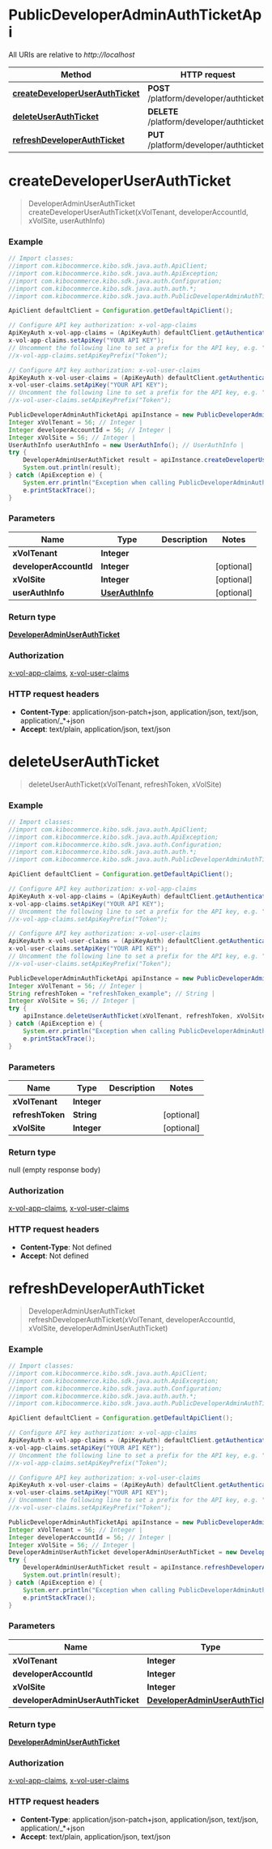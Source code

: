 # PublicDeveloperAdminAuthTicketApi

All URIs are relative to *http://localhost*

Method | HTTP request | Description
------------- | ------------- | -------------
[**createDeveloperUserAuthTicket**](PublicDeveloperAdminAuthTicketApi.md#createDeveloperUserAuthTicket) | **POST** /platform/developer/authtickets | 
[**deleteUserAuthTicket**](PublicDeveloperAdminAuthTicketApi.md#deleteUserAuthTicket) | **DELETE** /platform/developer/authtickets | 
[**refreshDeveloperAuthTicket**](PublicDeveloperAdminAuthTicketApi.md#refreshDeveloperAuthTicket) | **PUT** /platform/developer/authtickets | 


<a name="createDeveloperUserAuthTicket"></a>
# **createDeveloperUserAuthTicket**
> DeveloperAdminUserAuthTicket createDeveloperUserAuthTicket(xVolTenant, developerAccountId, xVolSite, userAuthInfo)



### Example
```java
// Import classes:
//import com.kibocommerce.kibo.sdk.java.auth.ApiClient;
//import com.kibocommerce.kibo.sdk.java.auth.ApiException;
//import com.kibocommerce.kibo.sdk.java.auth.Configuration;
//import com.kibocommerce.kibo.sdk.java.auth.auth.*;
//import com.kibocommerce.kibo.sdk.java.auth.PublicDeveloperAdminAuthTicketApi;

ApiClient defaultClient = Configuration.getDefaultApiClient();

// Configure API key authorization: x-vol-app-claims
ApiKeyAuth x-vol-app-claims = (ApiKeyAuth) defaultClient.getAuthentication("x-vol-app-claims");
x-vol-app-claims.setApiKey("YOUR API KEY");
// Uncomment the following line to set a prefix for the API key, e.g. "Token" (defaults to null)
//x-vol-app-claims.setApiKeyPrefix("Token");

// Configure API key authorization: x-vol-user-claims
ApiKeyAuth x-vol-user-claims = (ApiKeyAuth) defaultClient.getAuthentication("x-vol-user-claims");
x-vol-user-claims.setApiKey("YOUR API KEY");
// Uncomment the following line to set a prefix for the API key, e.g. "Token" (defaults to null)
//x-vol-user-claims.setApiKeyPrefix("Token");

PublicDeveloperAdminAuthTicketApi apiInstance = new PublicDeveloperAdminAuthTicketApi();
Integer xVolTenant = 56; // Integer | 
Integer developerAccountId = 56; // Integer | 
Integer xVolSite = 56; // Integer | 
UserAuthInfo userAuthInfo = new UserAuthInfo(); // UserAuthInfo | 
try {
    DeveloperAdminUserAuthTicket result = apiInstance.createDeveloperUserAuthTicket(xVolTenant, developerAccountId, xVolSite, userAuthInfo);
    System.out.println(result);
} catch (ApiException e) {
    System.err.println("Exception when calling PublicDeveloperAdminAuthTicketApi#createDeveloperUserAuthTicket");
    e.printStackTrace();
}
```

### Parameters

Name | Type | Description  | Notes
------------- | ------------- | ------------- | -------------
 **xVolTenant** | **Integer**|  |
 **developerAccountId** | **Integer**|  | [optional]
 **xVolSite** | **Integer**|  | [optional]
 **userAuthInfo** | [**UserAuthInfo**](UserAuthInfo.md)|  | [optional]

### Return type

[**DeveloperAdminUserAuthTicket**](DeveloperAdminUserAuthTicket.md)

### Authorization

[x-vol-app-claims](../README.md#x-vol-app-claims), [x-vol-user-claims](../README.md#x-vol-user-claims)

### HTTP request headers

 - **Content-Type**: application/json-patch+json, application/json, text/json, application/_*+json
 - **Accept**: text/plain, application/json, text/json

<a name="deleteUserAuthTicket"></a>
# **deleteUserAuthTicket**
> deleteUserAuthTicket(xVolTenant, refreshToken, xVolSite)



### Example
```java
// Import classes:
//import com.kibocommerce.kibo.sdk.java.auth.ApiClient;
//import com.kibocommerce.kibo.sdk.java.auth.ApiException;
//import com.kibocommerce.kibo.sdk.java.auth.Configuration;
//import com.kibocommerce.kibo.sdk.java.auth.auth.*;
//import com.kibocommerce.kibo.sdk.java.auth.PublicDeveloperAdminAuthTicketApi;

ApiClient defaultClient = Configuration.getDefaultApiClient();

// Configure API key authorization: x-vol-app-claims
ApiKeyAuth x-vol-app-claims = (ApiKeyAuth) defaultClient.getAuthentication("x-vol-app-claims");
x-vol-app-claims.setApiKey("YOUR API KEY");
// Uncomment the following line to set a prefix for the API key, e.g. "Token" (defaults to null)
//x-vol-app-claims.setApiKeyPrefix("Token");

// Configure API key authorization: x-vol-user-claims
ApiKeyAuth x-vol-user-claims = (ApiKeyAuth) defaultClient.getAuthentication("x-vol-user-claims");
x-vol-user-claims.setApiKey("YOUR API KEY");
// Uncomment the following line to set a prefix for the API key, e.g. "Token" (defaults to null)
//x-vol-user-claims.setApiKeyPrefix("Token");

PublicDeveloperAdminAuthTicketApi apiInstance = new PublicDeveloperAdminAuthTicketApi();
Integer xVolTenant = 56; // Integer | 
String refreshToken = "refreshToken_example"; // String | 
Integer xVolSite = 56; // Integer | 
try {
    apiInstance.deleteUserAuthTicket(xVolTenant, refreshToken, xVolSite);
} catch (ApiException e) {
    System.err.println("Exception when calling PublicDeveloperAdminAuthTicketApi#deleteUserAuthTicket");
    e.printStackTrace();
}
```

### Parameters

Name | Type | Description  | Notes
------------- | ------------- | ------------- | -------------
 **xVolTenant** | **Integer**|  |
 **refreshToken** | **String**|  | [optional]
 **xVolSite** | **Integer**|  | [optional]

### Return type

null (empty response body)

### Authorization

[x-vol-app-claims](../README.md#x-vol-app-claims), [x-vol-user-claims](../README.md#x-vol-user-claims)

### HTTP request headers

 - **Content-Type**: Not defined
 - **Accept**: Not defined

<a name="refreshDeveloperAuthTicket"></a>
# **refreshDeveloperAuthTicket**
> DeveloperAdminUserAuthTicket refreshDeveloperAuthTicket(xVolTenant, developerAccountId, xVolSite, developerAdminUserAuthTicket)



### Example
```java
// Import classes:
//import com.kibocommerce.kibo.sdk.java.auth.ApiClient;
//import com.kibocommerce.kibo.sdk.java.auth.ApiException;
//import com.kibocommerce.kibo.sdk.java.auth.Configuration;
//import com.kibocommerce.kibo.sdk.java.auth.auth.*;
//import com.kibocommerce.kibo.sdk.java.auth.PublicDeveloperAdminAuthTicketApi;

ApiClient defaultClient = Configuration.getDefaultApiClient();

// Configure API key authorization: x-vol-app-claims
ApiKeyAuth x-vol-app-claims = (ApiKeyAuth) defaultClient.getAuthentication("x-vol-app-claims");
x-vol-app-claims.setApiKey("YOUR API KEY");
// Uncomment the following line to set a prefix for the API key, e.g. "Token" (defaults to null)
//x-vol-app-claims.setApiKeyPrefix("Token");

// Configure API key authorization: x-vol-user-claims
ApiKeyAuth x-vol-user-claims = (ApiKeyAuth) defaultClient.getAuthentication("x-vol-user-claims");
x-vol-user-claims.setApiKey("YOUR API KEY");
// Uncomment the following line to set a prefix for the API key, e.g. "Token" (defaults to null)
//x-vol-user-claims.setApiKeyPrefix("Token");

PublicDeveloperAdminAuthTicketApi apiInstance = new PublicDeveloperAdminAuthTicketApi();
Integer xVolTenant = 56; // Integer | 
Integer developerAccountId = 56; // Integer | 
Integer xVolSite = 56; // Integer | 
DeveloperAdminUserAuthTicket developerAdminUserAuthTicket = new DeveloperAdminUserAuthTicket(); // DeveloperAdminUserAuthTicket | 
try {
    DeveloperAdminUserAuthTicket result = apiInstance.refreshDeveloperAuthTicket(xVolTenant, developerAccountId, xVolSite, developerAdminUserAuthTicket);
    System.out.println(result);
} catch (ApiException e) {
    System.err.println("Exception when calling PublicDeveloperAdminAuthTicketApi#refreshDeveloperAuthTicket");
    e.printStackTrace();
}
```

### Parameters

Name | Type | Description  | Notes
------------- | ------------- | ------------- | -------------
 **xVolTenant** | **Integer**|  |
 **developerAccountId** | **Integer**|  | [optional]
 **xVolSite** | **Integer**|  | [optional]
 **developerAdminUserAuthTicket** | [**DeveloperAdminUserAuthTicket**](DeveloperAdminUserAuthTicket.md)|  | [optional]

### Return type

[**DeveloperAdminUserAuthTicket**](DeveloperAdminUserAuthTicket.md)

### Authorization

[x-vol-app-claims](../README.md#x-vol-app-claims), [x-vol-user-claims](../README.md#x-vol-user-claims)

### HTTP request headers

 - **Content-Type**: application/json-patch+json, application/json, text/json, application/_*+json
 - **Accept**: text/plain, application/json, text/json


